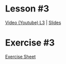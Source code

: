 # Lesson #3

[Video (Youtube) L3](https://www.youtube.com/watch?v=WcArOQuJRDI) | [Slides](./course-materials/ETH_Zurich_Slides_3.pdf)

# Exercise #3

[Exercise Sheet](./course-materials/ETH_Zurich_Exercises_3.pdf)
